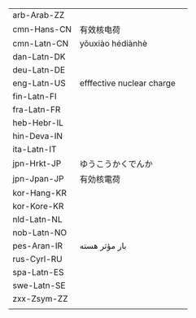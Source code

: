 | | | |
|-|-|-|
| arb-Arab-ZZ |  |  |
| cmn-Hans-CN | 有效核电荷 |  |
| cmn-Latn-CN | yǒuxiào hédiànhè |  |
| dan-Latn-DK |  |  |
| deu-Latn-DE |  |  |
| eng-Latn-US | efffective nuclear charge |  |
| fin-Latn-FI |  |  |
| fra-Latn-FR |  |  |
| heb-Hebr-IL |  |  |
| hin-Deva-IN |  |  |
| ita-Latn-IT |  |  |
| jpn-Hrkt-JP | ゆうこうかくでんか |  |
| jpn-Jpan-JP | 有効核電荷 |  |
| kor-Hang-KR |  |  |
| kor-Kore-KR |  |  |
| nld-Latn-NL |  |  |
| nob-Latn-NO |  |  |
| pes-Aran-IR | بار مؤثر هسته |  |
| rus-Cyrl-RU |  |  |
| spa-Latn-ES |  |  |
| swe-Latn-SE |  |  |
| zxx-Zsym-ZZ |  |  |
|  |  |  |